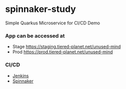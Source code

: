 # spinnaker-study
Simple Quarkus Microservice for CI/CD Demo

### App can be accessed at
* Stage https://staging.tiered-planet.net/unused-mind
* Prod  https://prod.tiered-planet.net/unused-mind

### CI/CD
* [Jenkins](http://jenkins.tiered-planet.net:8080/job/unused-mind-microservice/)
* [Spinnaker](https://spinnaker.tiered-planet.net/#/applications/unused-mind-microservice/executions)
